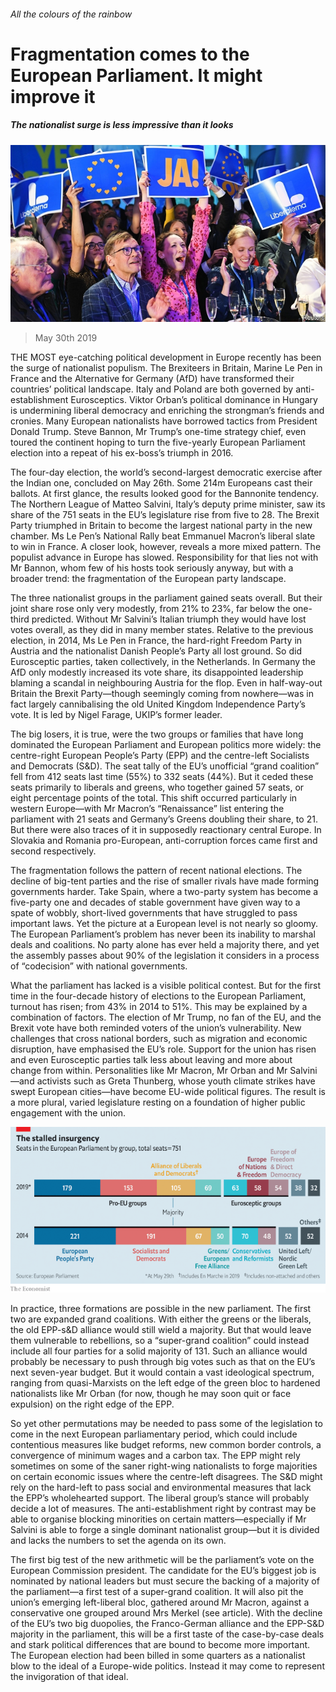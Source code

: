 ###### All the colours of the rainbow

# Fragmentation comes to the European Parliament. It might improve it 

##### The nationalist surge is less impressive than it looks 

![image](images/20190601_EUP001_0.jpg) 

> May 30th 2019 

THE MOST eye-catching political development in Europe recently has been the surge of nationalist populism. The Brexiteers in Britain, Marine Le Pen in France and the Alternative for Germany (AfD) have transformed their countries’ political landscape. Italy and Poland are both governed by anti-establishment Eurosceptics. Viktor Orban’s political dominance in Hungary is undermining liberal democracy and enriching the strongman’s friends and cronies. Many European nationalists have borrowed tactics from President Donald Trump. Steve Bannon, Mr Trump’s one-time strategy chief, even toured the continent hoping to turn the five-yearly European Parliament election into a repeat of his ex-boss’s triumph in 2016. 

The four-day election, the world’s second-largest democratic exercise after the Indian one, concluded on May 26th. Some 214m Europeans cast their ballots. At first glance, the results looked good for the Bannonite tendency. The Northern League of Matteo Salvini, Italy’s deputy prime minister, saw its share of the 751 seats in the EU’s legislature rise from five to 28. The Brexit Party triumphed in Britain to become the largest national party in the new chamber. Ms Le Pen’s National Rally beat Emmanuel Macron’s liberal slate to win in France. A closer look, however, reveals a more mixed pattern. The populist advance in Europe has slowed. Responsibility for that lies not with Mr Bannon, whom few of his hosts took seriously anyway, but with a broader trend: the fragmentation of the European party landscape. 

The three nationalist groups in the parliament gained seats overall. But their joint share rose only very modestly, from 21% to 23%, far below the one-third predicted. Without Mr Salvini’s Italian triumph they would have lost votes overall, as they did in many member states. Relative to the previous election, in 2014, Ms Le Pen in France, the hard-right Freedom Party in Austria and the nationalist Danish People’s Party all lost ground. So did Eurosceptic parties, taken collectively, in the Netherlands. In Germany the AfD only modestly increased its vote share, its disappointed leadership blaming a scandal in neighbouring Austria for the flop. Even in half-way-out Britain the Brexit Party—though seemingly coming from nowhere—was in fact largely cannibalising the old United Kingdom Independence Party’s vote. It is led by Nigel Farage, UKIP’s former leader. 

The big losers, it is true, were the two groups or families that have long dominated the European Parliament and European politics more widely: the centre-right European People’s Party (EPP) and the centre-left Socialists and Democrats (S&D). The seat tally of the EU’s unofficial “grand coalition” fell from 412 seats last time (55%) to 332 seats (44%). But it ceded these seats primarily to liberals and greens, who together gained 57 seats, or eight percentage points of the total. This shift occurred particularly in western Europe—with Mr Macron’s “Renaissance” list entering the parliament with 21 seats and Germany’s Greens doubling their share, to 21. But there were also traces of it in supposedly reactionary central Europe. In Slovakia and Romania pro-European, anti-corruption forces came first and second respectively. 

The fragmentation follows the pattern of recent national elections. The decline of big-tent parties and the rise of smaller rivals have made forming governments harder. Take Spain, where a two-party system has become a five-party one and decades of stable government have given way to a spate of wobbly, short-lived governments that have struggled to pass important laws. Yet the picture at a European level is not nearly so gloomy. The European Parliament’s problem has never been its inability to marshal deals and coalitions. No party alone has ever held a majority there, and yet the assembly passes about 90% of the legislation it considers in a process of “codecision” with national governments. 

What the parliament has lacked is a visible political contest. But for the first time in the four-decade history of elections to the European Parliament, turnout has risen; from 43% in 2014 to 51%. This may be explained by a combination of factors. The election of Mr Trump, no fan of the EU, and the Brexit vote have both reminded voters of the union’s vulnerability. New challenges that cross national borders, such as migration and economic disruption, have emphasised the EU’s role. Support for the union has risen and even Eurosceptic parties talk less about leaving and more about change from within. Personalities like Mr Macron, Mr Orban and Mr Salvini—and activists such as Greta Thunberg, whose youth climate strikes have swept European cities—have become EU-wide political figures. The result is a more plural, varied legislature resting on a foundation of higher public engagement with the union. 

![image](images/20190601_EUC141.png) 

In practice, three formations are possible in the new parliament. The first two are expanded grand coalitions. With either the greens or the liberals, the old EPP-s&D alliance would still wield a majority. But that would leave them vulnerable to rebellions, so a “super-grand coalition” could instead include all four parties for a solid majority of 131. Such an alliance would probably be necessary to push through big votes such as that on the EU’s next seven-year budget. But it would contain a vast ideological spectrum, ranging from quasi-Marxists on the left edge of the green bloc to hardened nationalists like Mr Orban (for now, though he may soon quit or face expulsion) on the right edge of the EPP. 

So yet other permutations may be needed to pass some of the legislation to come in the next European parliamentary period, which could include contentious measures like budget reforms, new common border controls, a convergence of minimum wages and a carbon tax. The EPP might rely sometimes on some of the saner right-wing nationalists to forge majorities on certain economic issues where the centre-left disagrees. The S&D might rely on the hard-left to pass social and environmental measures that lack the EPP’s wholehearted support. The liberal group’s stance will probably decide a lot of measures. The anti-establishment right by contrast may be able to organise blocking minorities on certain matters—especially if Mr Salvini is able to forge a single dominant nationalist group—but it is divided and lacks the numbers to set the agenda on its own. 

The first big test of the new arithmetic will be the parliament’s vote on the European Commission president. The candidate for the EU’s biggest job is nominated by national leaders but must secure the backing of a majority of the parliament—a first test of a super-grand coalition. It will also pit the union’s emerging left-liberal bloc, gathered around Mr Macron, against a conservative one grouped around Mrs Merkel (see article). With the decline of the EU’s two big duopolies, the Franco-German alliance and the EPP-S&D majority in the parliament, this will be a first taste of the case-by-case deals and stark political differences that are bound to become more important. The European election had been billed in some quarters as a nationalist blow to the ideal of a Europe-wide politics. Instead it may come to represent the invigoration of that ideal. 

